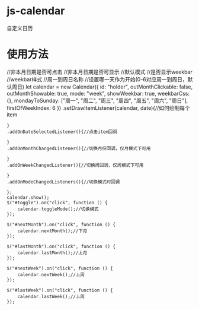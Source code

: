 # js-calendar
自定义日历

# 使用方法
//非本月日期是否可点击
//非本月日期是否可显示
//默认模式
//是否显示weekbar
//weekbar样式
//周一到周日名称
//设置哪一天作为开始(0-6对应周一到周日，默认周日)
let calendar = new Calendar({
        id: "holder",
        outMonthClickable: false,
        outMonthShowable: true,
        mode: "week",
        showWeekbar: true,
        weekbarCss: {},
        mondayToSunday: ["周一", "周二", "周三", "周四", "周五", "周六", "周日"],
        firstOfWeekIndex: 6
    })
    .setDrawItemListener(calendar, date){//如何绘制每个item

    }
    .addOnDateSelectedListener(){//点击item回调

    }
    .addOnMonthChangedListener(){//切换月份回调，仅月模式下可用

    }
    .addOnWeekChangedListener(){//切换周回调，仅周模式下可用

    }
    .addOnModeChangedListeners(){//切换模式时回调

    };
    calendar.show();
    $("#toggle").on("click", function () {
        calendar.toggleMode();//切换模式
    });

    $("#nextMonth").on("click", function () {
        calendar.nextMonth();//下月
    });

    $("#lastMonth").on("click", function () {
        calendar.lastMonth();//上月
    });

    $("#nextWeek").on("click", function () {
        calendar.nextWeek();//上周
    });

    $("#lastWeek").on("click", function () {
        calendar.lastWeek();//上周
    });

